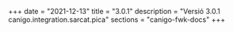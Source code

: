 +++
date        = "2021-12-13"
title       = "3.0.1"
description = "Versió 3.0.1 canigo.integration.sarcat.pica"
sections    = "canigo-fwk-docs"
+++